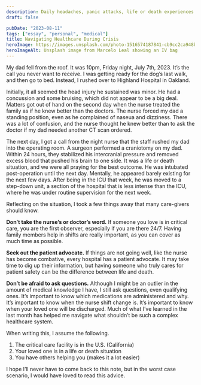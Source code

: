 ```yaml
---
description: Daily headaches, panic attacks, life or death experiences on a trip from the ICU and back
draft: false

pubDate: "2023-08-11"
tags: ["essay", "personal", "medical"]
title: Navigating Healthcare During Crisis
heroImage: https://images.unsplash.com/photo-1516574187841-cb9cc2ca948b?ixlib=rb-4.0.3&ixid=M3wxMjA3fDB8MHxwaG90by1wYWdlfHx8fGVufDB8fHx8fA%3D%3D&auto=format&fit=crop&w=1470&q=80
heroImageAlt: Unsplash image from Marcelo Leal showing an IV bag
---
```


My dad fell from the roof. It was 10pm, Friday night, July 7th, 2023. It’s the call you never want to receive. I was getting ready for the dog’s last walk, and then go to bed. Instead, I rushed over to Highland Hospital in Oakland.

Initially, it all seemed the head injury he sustained was minor. He had a concussion and some bruising, which did not appear to be a big deal. Matters got out of hand on the second day when the nurse treated the family as if he knew better than the doctors. The nurse forced my dad a standing position, even as he complained of naseua and dizziness. There was a lot of confusion, and the nurse thought he knew better than to ask the doctor if my dad needed another CT scan ordered.

The next day, I got a call from the night nurse that the staff rushed my dad into the operating room. A surgeon performed a craniotomy on my dad. Within 24 hours, they stabilized his intercranial pressure and removed excess blood that pushed his brain to one side. It was a life or death situation, and we were all praying for the best outcome. He was intubated post-operation until the next day. Mentally, he appeared barely existing for the next few days. After being in the ICU that week, he was moved to a step-down unit, a section of the hospital that is less intense than the ICU, where he was under routine supervision for the next week.

Reflecting on the situation, I took a few things away that many care-givers should know.

**Don’t take the nurse’s or doctor’s word.** If someone you love is in critical care, you are the first observer, especially if you are there 24/7. Having family members help in shifts are really important, as you can cover as much time as possible.

**Seek out the patient advocate.** If things are not going well, like the nurse has become combative, every hospital has a patient advocate. It may take time to dig up their information, but having someone who truly cares for patient safety can be the difference between life and death.

**Don’t be afraid to ask questions.** Although I might be an outlier in the amount of medical knowledge I have, I still ask questions, even qualifying ones. It’s important to know which medications are administered and why. It’s important to know when the nurse shift change is. It’s important to know when your loved one will be discharged. Much of what I’ve learned in the last month has helped me navigate what shouldn’t be such a complex healthcare system.

When writing this, I assume the following.

1. The critical care facility is in the U.S. (California)
2. Your loved one is in a life or death situation
3. You have others helping you (makes it a lot easier)

I hope I’ll never have to come back to this note, but in the worst case scenario, I would have loved to read this advice.
